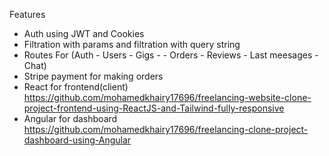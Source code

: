 Features
- Auth using JWT and Cookies
- Filtration with params and filtration with query string
- Routes For (Auth - Users  - Gigs -  - Orders - Reviews - Last meesages - Chat)
- Stripe payment for making orders
- React for frontend(client) https://github.com/mohamedkhairy17696/freelancing-website-clone-project-frontend-using-ReactJS-and-Tailwind-fully-responsive
- Angular for dashboard https://github.com/mohamedkhairy17696/freelancing-clone-project-dashboard-using-Angular
